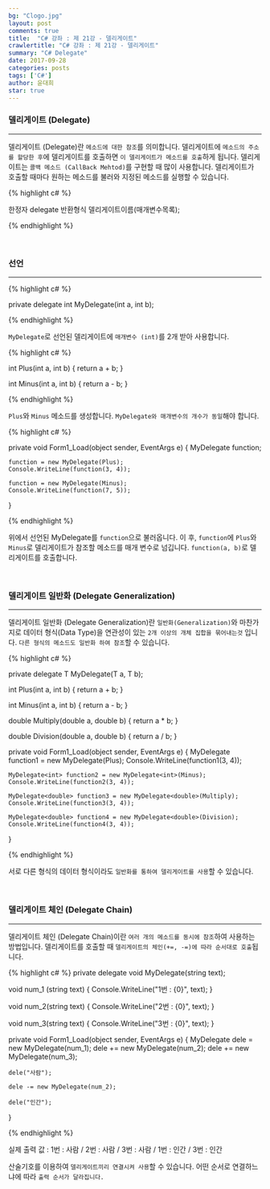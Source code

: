 ```yaml
---
bg: "Clogo.jpg"
layout: post
comments: true
title:  "C# 강좌 : 제 21강 - 델리게이트"
crawlertitle: "C# 강좌 : 제 21강 - 델리게이트"
summary: "C# Delegate"
date: 2017-09-28
categories: posts
tags: ['C#']
author: 윤대희
star: true
---
```


### 델리게이트 (Delegate) ###
----------
델리게이트 (Delegate)란 `메소드에 대한 참조`를 의미합니다. 델리게이트에 `메소드의 주소를 할당한 후`에 델리게이트를 호출하면 `이 델리게이트가 메소드를 호출`하게 됩니다. 델리게이트는 `콜백 메소드 (CallBack Mehtod)`를 구현할 때 많이 사용합니다. 델리게이트가 호출할 때마다 원하는 메소드를 불러와 지정된 메소드를 실행할 수 있습니다.

{% highlight c# %}

한정자 delegate 반환형식 델리게이트이름(매개변수목록);

{% endhighlight %}  

<br>

### 선언 ###
----------

{% highlight c# %}

private delegate int MyDelegate(int a, int b);

{% endhighlight %}  

`MyDelegate`로 선언된 델리게이트에 `매개변수 (int)`를 2개 받아 사용합니다.

{% highlight c# %}

int Plus(int a, int b)
{
    return a + b;
}

int Minus(int a, int b)
{
    return a - b;
}

{% endhighlight %} 

`Plus`와 `Minus` 메소드를 생성합니다. `MyDelegate와 매개변수의 개수가 동일`해야 합니다.

{% highlight c# %}

private void Form1_Load(object sender, EventArgs e)
{
    MyDelegate function;

    function = new MyDelegate(Plus);
    Console.WriteLine(function(3, 4));

    function = new MyDelegate(Minus);
    Console.WriteLine(function(7, 5));
}

{% endhighlight %}  

위에서 선언된 MyDelegate를 `function`으로 불러옵니다. 이 후, `function`에 `Plus`와 `Minus`로 델리게이트가 참조할 메소드를 매개 변수로 넘깁니다. `function(a, b)`로 델리게이트를 호출합니다.

<br>

### 델리게이트 일반화 (Delegate Generalization) ###
----------
델리게이트 일반화 (Delegate Generalization)란 `일반화(Generalization)`와 마찬가지로 데이터 형식(Data Type)을 연관성이 있는 `2개 이상의 개체 집합을 묶어내는것` 입니다. `다른 형식의 메소드도 일반화 하여 참조`할 수 있습니다.

{% highlight c# %}

private delegate T MyDelegate<T>(T a, T b);

int Plus(int a, int b)
{
    return a + b;
}

int Minus(int a, int b)
{
    return a - b;
}

double Multiply(double a, double b)
{
    return a * b;
}

double Division(double a, double b)
{
    return a / b;
}

private void Form1_Load(object sender, EventArgs e)
{
    MyDelegate<int> function1 = new MyDelegate<int>(Plus);
    Console.WriteLine(function1(3, 4));

    MyDelegate<int> function2 = new MyDelegate<int>(Minus);
    Console.WriteLine(function2(3, 4));

    MyDelegate<double> function3 = new MyDelegate<double>(Multiply);
    Console.WriteLine(function3(3, 4));

    MyDelegate<double> function4 = new MyDelegate<double>(Division);
    Console.WriteLine(function4(3, 4));
}

{% endhighlight %} 

서로 다른 형식의 데이터 형식이라도 `일반화를 통하여 델리게이트를 사용`할 수 있습니다.

<br>

### 델리게이트 체인 (Delegate Chain) ###
----------
델리게이트 체인 (Delegate Chain)이란 `여러 개의 메소드를 동시에 참조`하여 사용하는 방법입니다. 델리게이트를 호출할 때 `델리게이트의 체인(+=, -=)에 따라 순서대로 호출`됩니다.

{% highlight c# %}
private delegate void MyDelegate(string text);

void num_1 (string text)
{
    Console.WriteLine("1번 : {0}", text);
}

void num_2(string text)
{
    Console.WriteLine("2번 : {0}", text);
}

void num_3(string text)
{
    Console.WriteLine("3번 : {0}", text);
}

private void Form1_Load(object sender, EventArgs e)
{
    MyDelegate dele = new MyDelegate(num_1);
    dele += new MyDelegate(num_2);
    dele += new MyDelegate(num_3);

    dele("사람");

    dele -= new MyDelegate(num_2);

    dele("인간");
}

{% endhighlight %} 

실제 출력 값 : 1번 : 사람 / 2번 : 사람 / 3번 : 사람 / 1번 : 인간 / 3번 : 인간

산술기호를 이용하여 `델리게이트끼리 연결시켜 사용`할 수 있습니다. 어떤 순서로 연결하느냐에 따라 `출력 순서가 달라집니다.`


